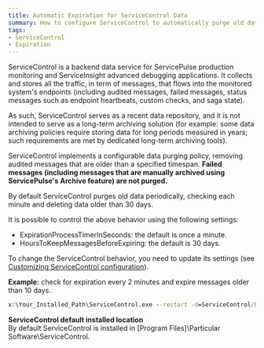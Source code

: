 ```yaml
---
title: Automatic Expiration for ServiceControl Data
summary: How to configure ServiceControl to automatically purge old data after a user-defined expiration period.
tags:
- ServiceControl
- Expiration
---
```

ServiceControl is a backend data service for ServicePulse production monitoring and ServiceInsight advanced debugging applications. It collects and stores all the traffic, in term of messages, that flows into the monitored system's endpoints (including audited messages, failed messages, status messages such as endpoint heartbeats, custom checks, and saga state). 

As such, ServiceControl serves as a recent data repository, and it is not intended to serve as a long-term archiving solution (for example: some data archiving policies require storing data for long periods measured in years; such requirements are met by dedicated long-term archiving tools).

ServiceControl implements a configurable data purging policy, removing audited messages that are older than a specified timespan. **Failed messages (including messages that are manually archived using ServicePulse's Archive feature) are not purged.** 

By default ServiceControl purges old data periodically, checking each minute and deleting data older than 30 days.

It is possible to control the above behavior using the following settings:

* ExpirationProcessTimerInSeconds: the default is once a minute.
* HoursToKeepMessagesBeforeExpiring: the default is 30 days.

To change the ServiceControl behavior, you need to update its settings (see [Customizing ServiceControl configuration](creating-config-file.md)).

**Example:** check for expiration every 2 minutes and expire messages older than 10 days.

```bat
x:\Your_Installed_Path\ServiceControl.exe --restart -d=ServiceControl/ExpirationProcessTimerInSeconds==120 -d=ServiceControl/HoursToKeepMessagesBeforeExpiring==240
```

<p class="alert alert-info">
<strong>ServiceControl default installed location</strong><br/>
By default ServiceControl is installed in [Program Files]\Particular Software\ServiceControl.
</p>
